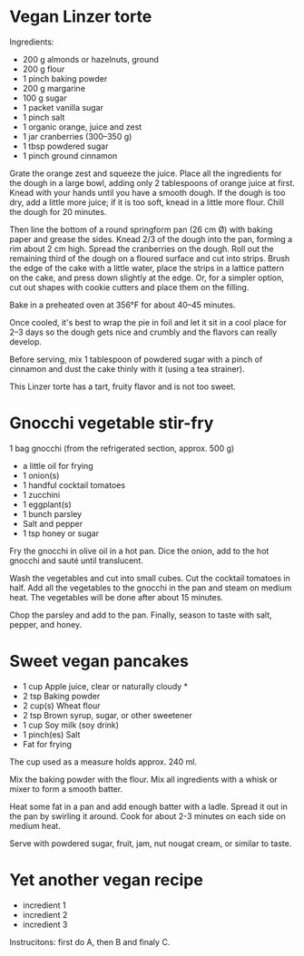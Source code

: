 # Vegan Linzer torte

Ingredients:
- 200 g almonds or hazelnuts, ground
- 200 g flour
- 1 pinch baking powder
- 200 g margarine
- 100 g sugar
- 1 packet vanilla sugar
- 1 pinch salt
- 1 organic orange, juice and zest
- 1 jar     cranberries (300–350 g)
- 1 tbsp     powdered sugar
- 1 pinch     ground cinnamon

Grate the orange zest and squeeze the juice. Place all the ingredients for the dough in a large bowl, adding only 2 tablespoons of orange juice at first. Knead with your hands until you have a smooth dough. If the dough is too dry, add a little more juice; if it is too soft, knead in a little more flour. Chill the dough for 20 minutes.

Then line the bottom of a round springform pan (26 cm Ø) with baking paper and grease the sides. Knead 2/3 of the dough into the pan, forming a rim about 2 cm high. Spread the cranberries on the dough. Roll out the remaining third of the dough on a floured surface and cut into strips. Brush the edge of the cake with a little water, place the strips in a lattice pattern on the cake, and press down slightly at the edge. Or, for a simpler option, cut out shapes with cookie cutters and place them on the filling.

Bake in a preheated oven at 356°F for about 40–45 minutes.

Once cooled, it's best to wrap the pie in foil and let it sit in a cool place for 2–3 days so the dough gets nice and crumbly and the flavors can really develop.

Before serving, mix 1 tablespoon of powdered sugar with a pinch of cinnamon and dust the cake thinly with it (using a tea strainer).

This Linzer torte has a tart, fruity flavor and is not too sweet.



# Gnocchi vegetable stir-fry

1 bag gnocchi (from the refrigerated section, approx. 500 g)
- a little oil for frying
- 1 onion(s)
- 1 handful cocktail tomatoes
- 1 zucchini
- 1 eggplant(s)
- 1 bunch parsley
- Salt and pepper
- 1 tsp honey or sugar

Fry the gnocchi in olive oil in a hot pan. Dice the onion, add to the hot gnocchi and sauté until translucent.

Wash the vegetables and cut into small cubes. Cut the cocktail tomatoes in half. Add all the vegetables to the gnocchi in the pan and steam on medium heat. The vegetables will be done after about 15 minutes.

Chop the parsley and add to the pan. Finally, season to taste with salt, pepper, and honey.



# Sweet vegan pancakes

- 1 cup     Apple juice, clear or naturally cloudy *
- 2 tsp     Baking powder
- 2 cup(s)     Wheat flour
- 2 tsp     Brown syrup, sugar, or other sweetener
- 1 cup     Soy milk (soy drink)
- 1 pinch(es)     Salt
- Fat for frying

The cup used as a measure holds approx. 240 ml.

Mix the baking powder with the flour. Mix all ingredients with a whisk or mixer to form a smooth batter.

Heat some fat in a pan and add enough batter with a ladle. Spread it out in the pan by swirling it around. Cook for about 2-3 minutes on each side on medium heat.

Serve with powdered sugar, fruit, jam, nut nougat cream, or similar to taste.

# Yet another vegan recipe

- incredient 1
- incredient 2
- incredient 3

Instrucitons: first do A, then B and finaly C.